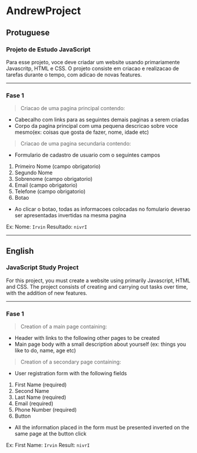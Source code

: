 # AndrewProject

## Protuguese
### Projeto de Estudo JavaScript

Para esse projeto, voce deve criadar um website usando primariamente Javascritp, HTML e CSS. O projeto consiste em criacao e realizacao de tarefas durante o tempo, com adicao de novas features.
***
### Fase 1
> Criacao de uma pagina principal contendo: 
* Cabecalho com links para as seguintes demais paginas a serem criadas
* Corpo da pagina principal com uma pequena descricao sobre voce mesmo(ex: coisas que gosta de fazer, nome, idade etc)
> Criacao de uma pagina secundaria contendo:
* Formulario de cadastro de usuario com o seguintes campos
1) Primeiro Nome (campo obrigatorio)
2) Segundo Nome
3) Sobrenome (campo obrigatorio)
4) Email (campo obrigatorio)
5) Telefone (campo obrigatorio)
6) Botao
* Ao clicar o botao, todas as informacoes colocadas no fomulario deverao ser apresentadas invertidas na mesma pagina

Ex: Nome: `Irvin` Resultado: `nivrI`

***
## English
### JavaScript Study Project

For this project, you must create a website using primarily Javascript, HTML and CSS. The project consists of creating and carrying out tasks over time, with the addition of new features.
***
### Fase 1
> Creation of a main page containing:
* Header with links to the following other pages to be created
* Main page body with a small description about yourself (ex: things you like to do, name, age etc)
> Creation of a secondary page containing:
* User registration form with the following fields
1) First Name (required)
2) Second Name
3) Last Name (required)
4) Email (required)
5) Phone Number (required)
6) Button
* All the information placed in the form must be presented inverted on the same page at the button click

Ex: First Name: `Irvin` Result: `nivrI`
